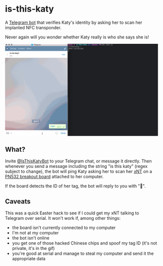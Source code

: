 # is-this-katy

A [Telegram bot](https://core.telegram.org/bots/) that verifies Katy's identity by asking her to scan her implanted NFC transponder.

Never again will you wonder whether Katy really is who she says she is!

![gif of the bot in action](https://raw.githubusercontent.com/kmoe/is-this-katy/master/isthiskaty.gif)

## What?

Invite [@IsThisKatyBot](telegram.me/IsThisKatyBot) to your Telegram chat, or message it directly. Then whenever you send a message including the string "is this katy" (regex subject to change), the bot will ping Katy asking her to scan her [xNT](https://dangerousthings.com/shop/xnt-ntag216-2x12mm-glass-tag/) on a [PN532 breakout board](https://www.adafruit.com/products/364) attached to her computer.

If the board detects the ID of her tag, the bot will reply to you with "🐼".

## Caveats

This was a quick Easter hack to see if I could get my xNT talking to Telegram over serial. It won't work if, among other things:

- the board isn't currently connected to my computer
- I'm not at my computer
- the bot isn't online
- you get one of those hacked Chinese chips and spoof my tag ID (it's not private, it's in the gif)
- you're good at serial and manage to steal my computer and send it the appropriate data
